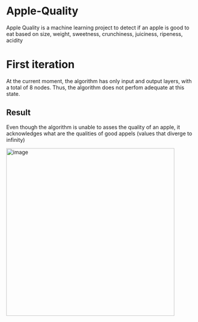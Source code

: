 # Apple-Quality
Apple Quality is a machine learning project to detect if an apple is good to eat based on size, weight, sweetness, crunchiness, juiciness, ripeness, acidity
# First iteration
At the current moment, the algorithm has only input and output layers, with a total of 8 nodes. Thus, the algorithm does not perfom adequate at this state.
## Result
Even though the algorithm is unable to asses the quality of an apple, it acknowledges what are the qualities of good appels (values that diverge to infinity)

<img width="448" alt="image" src="https://github.com/MihaiBobeica/Apple-Quality/assets/77356043/e6865c61-6f62-4a49-8acc-575e24c50184">



